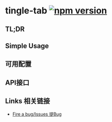 # tingle-tab [![npm version](https://badge.fury.io/js/tingle-tab.svg)](http://badge.fury.io/js/tingle-tab)


## TL;DR

## Simple Usage

## 可用配置

## API接口

## Links 相关链接

- [Fire a bug/Issues 提Bug](http://github.com/tinglejs/tingle-tab/issues)